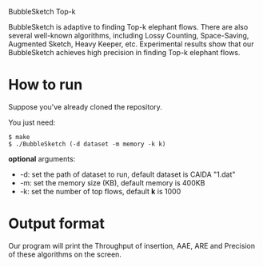 BubbleSketch Top-k

BubbleSketch is adaptive to finding Top-k elephant flows. There are also several well-known algorithms, including Lossy Counting, Space-Saving, Augmented Sketch, Heavy Keeper, etc. Experimental results show that our BubbleSketch achieves high precision in finding Top-k elephant flows.

# How to run

Suppose you've already cloned the repository.

You just need:

```
$ make
$ ./BubbleSketch (-d dataset -m memory -k k)
```

**optional** arguments:

- -d: set the path of dataset to run, default dataset is CAIDA "1.dat"
- -m: set the memory size (KB), default memory is 400KB
- -k: set the number of top flows, default **k** is 1000

# Output format

Our program will print the Throughput of insertion, AAE, ARE and Precision of these algorithms on the screen.
